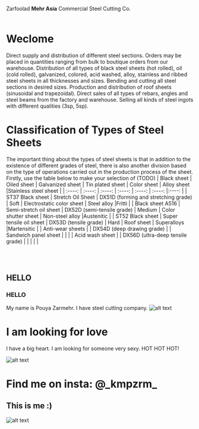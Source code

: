 Zarfoolad **Mehr Asia** Commercial Steel Cutting Co.
<br></br>
# Weclome
Direct supply and distribution of different steel sections. Orders may be placed in quantities ranging from bulk to boutique orders from our warehouse.
Distribution of all types of black steel sheets (hot rolled), oil (cold rolled), galvanized, colored, acid washed, alloy, stainless and ribbed steel sheets in all thicknesses and sizes.
Bending and cutting all steel sections in desired sizes.
Production and distribution of roof sheets (sinusoidal and trapezoidal).
Direct sales of all types of rebars, angles and steel beams from the factory and warehouse.
Selling all kinds of steel ingots with different qualities (3sp, 5sp).
# Classification of Types of Steel Sheets
The important thing about the types of steel sheets is that in addition to the existence of different grades of steel, there is also another division based on the type of operations carried out in the production process of the sheet.
Firstly, use the table below to make your selection of (TODO)
| Black sheet        | Oiled sheet             | Galvanized sheet                       | Tin plated sheet | Color sheet               | Alloy sheet     |Stainless steel sheet      |
| :----:             |    :----:               |          :----:                        | :----:           |    :----:                 |          :----: |:----:                     |
| ST37 Black sheet   | Stretch Oil Sheet       |  DX51D (forming and stretching grade)  | Soft             | Electrostatic color sheet | Steel alloy     |Fritti                     |
| Black sheet A516   | Semi-stretch oil sheet  |  DX52D (semi-tensile grade)            | Medium           | Color shutter sheet       | Non-steel alloy |Austenitic                 |
| ST52 Black sheet   | Super tensile oil sheet |  DX53D (tensile grade)                 | Hard             | Roof sheet                | Superalloys     |Martensitic                |
| Anti-wear sheets   |                         |  DX54D (deep drawing grade)            |                  | Sandwich panel sheet      |                 |                           |
| Acid wash sheet    |                         |  DX56D (ultra-deep tensile grade)      |                  |                           |                 |                           |

<br></br>
## HELLO
### HELLO
My name is Pouya Zarmehr. I have steel cutting company.
![alt text](https://www.ge.com/digital/sites/default/files/2020-04/steel-rolls-manufacturing-3200x1286.jpg)
# I am looking for love
I have a big heart. I am looking for someone very sexy. HOT HOT HOT!

![alt text](https://encrypted-tbn0.gstatic.com/images?q=tbn:ANd9GcSapHoGuEie1FoU3irUnMyE8xl8WzKptejIjvMWNXUyJg&s)

# Find me on insta: @\_kmpzrm_
## This is me :)
![alt text](https://encrypted-tbn0.gstatic.com/images?q=tbn:ANd9GcQML-z9Zf4dYyjHYGLT-0jutc_V4XFHIN1BgZ5ePHrx5Uq4KbZIsrLpeLMWsmsQFqhCPSs&usqp=CAU)

